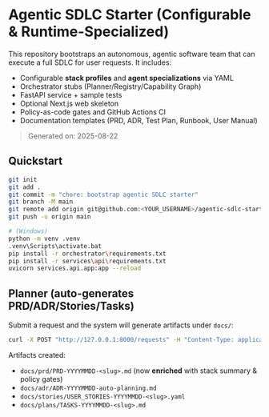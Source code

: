 # Agentic SDLC Starter (Configurable & Runtime-Specialized)

This repository bootstraps an autonomous, agentic software team that can execute a full SDLC for user requests.
It includes:
- Configurable **stack profiles** and **agent specializations** via YAML
- Orchestrator stubs (Planner/Registry/Capability Graph)
- FastAPI service + sample tests
- Optional Next.js web skeleton
- Policy-as-code gates and GitHub Actions CI
- Documentation templates (PRD, ADR, Test Plan, Runbook, User Manual)

> Generated on: 2025-08-22

## Quickstart
```bash
git init
git add .
git commit -m "chore: bootstrap agentic SDLC starter"
git branch -M main
git remote add origin git@github.com:<YOUR_USERNAME>/agentic-sdlc-starter.git
git push -u origin main

# (Windows)
python -m venv .venv
.venv\Scripts\activate.bat
pip install -r orchestrator\requirements.txt
pip install -r services\api\requirements.txt
uvicorn services.api.app:app --reload
```

## Planner (auto-generates PRD/ADR/Stories/Tasks)
Submit a request and the system will generate artifacts under `docs/`:

```bash
curl -X POST "http://127.0.0.1:8000/requests" -H "Content-Type: application/json" -d "{"text":"Build a notes service with auth"}"
```

Artifacts created:
- `docs/prd/PRD-YYYYMMDD-<slug>.md` (now **enriched** with stack summary & policy gates)
- `docs/adr/ADR-YYYYMMDD-auto-planning.md`
- `docs/stories/USER_STORIES-YYYYMMDD-<slug>.yaml`
- `docs/plans/TASKS-YYYYMMDD-<slug>.md`

